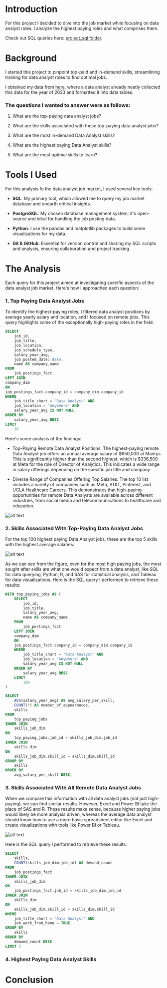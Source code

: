 # Introduction
For this project I decided to dive into the job market while focusing on data analyst roles. I analyze the highest paying roles and what comprises them.

Check out SQL queries here: [project_sql folder](/project_sql).
# Background
I started this project to pinpoint top-paid and in-demand skills, streamlining training for data analyst roles to find optimal jobs.

I obtained my data from [here](https://lukebarousse.com/sql), where a data analyst already neatly collected this data for the year of 2023 and formatted it into data tables.

### The questions I wanted to answer were as follows:

1. What are the top-paying data analyst jobs?

2. What are the skills associated with these top-paying data analyst jobs?

3. What are the most in-demand Data Analyst skills?

4. What are the highest paying Data Analyst skills?

5. What are the most optimal skills to learn?

# Tools I Used

For this analysis fo the data analyst job market, I used several key tools:

- **SQL**: My primary tool, which allowed me to query my job market database and unearth critical insights.

- **PostgreSQL**: My chosen database management system; it's open-source and ideal for handling the job posting data.

- **Python**: I use the pandas and matplotlib packages to build some visualizations for my data.

- **Git & GitHub**: Essential for version control and sharing my SQL scripts and analysis, ensuring collaboration and project tracking.

# The Analysis

Each query for this project aimed at investigating specific aspects of the data analyst job market. Here's how I approached each question:

### 1. Top Paying Data Analyst Jobs
To identify the highest-paying roles, I filtered data analyst positions by average yearly salary and location, and I focused on remote jobs. This query highlights some of the exceptionally high-paying roles in the field.

```sql
SELECT
    job_id,
    job_title,
    job_location,
    job_schedule_type,
    salary_year_avg,
    job_posted_date::date,
    name AS company_name
FROM
    job_postings_fact
LEFT JOIN 
company_dim 
ON
job_postings_fact.company_id = company_dim.company_id
WHERE
    job_title_short = 'Data Analyst' AND
    job_location = 'Anywhere' AND 
    salary_year_avg IS NOT NULL
ORDER BY
    salary_year_avg DESC
LIMIT
    10
```
Here's some analysis of the findings:

- Top-Paying Remote Data Analyst Positions: The highest-paying remote Data Analyst job offers an annual average salary of $650,000 at Mantys. This is significantly higher than the second highest, which is $336,500 at Meta for the role of Director of Analytics. This indicates a wide range in salary offerings depending on the specific job title and company.

- Diverse Range of Companies Offering Top Salaries: The top 10 list includes a variety of companies such as Meta, AT&T, Pinterest, and UCLA Healthcare Careers. This demonstrates that high-paying opportunities for remote Data Analysts are available across different industries, from social media and telecommunications to healthcare and education.

![alt text](Figure1.png)

### 2. Skills Associated With Top-Paying Data Analyst Jobs

For the top 100 highest paying Data Analyst jobs, these are the top 5 skills with the highest average salaries:

![alt text](Figure2.png)

As we can see from the figure, even for the most high paying jobs, the most sought after skills are what one would expect from a data analyst, like SQL for data querying, Python, R, and SAS for statistical analysis, and Tableau for data visualizations. Here is the SQL query I performed to retrieve these results:

```sql
WITH top_paying_jobs AS (
    SELECT
        job_id,
        job_title,
        salary_year_avg,
        name AS company_name
    FROM
        job_postings_fact
    LEFT JOIN 
    company_dim 
    ON
    job_postings_fact.company_id = company_dim.company_id
    WHERE
        job_title_short = 'Data Analyst' AND
        job_location = 'Anywhere' AND 
        salary_year_avg IS NOT NULL
    ORDER BY
        salary_year_avg DESC
    LIMIT
        100
)

SELECT 
    AVG(salary_year_avg) AS avg_salary_per_skill,
    COUNT(*) AS number_of_appearances,
    skills
FROM 
    top_paying_jobs
INNER JOIN 
    skills_job_dim
ON
    top_paying_jobs.job_id = skills_job_dim.job_id
INNER JOIN
    skills_dim
ON
    skills_job_dim.skill_id = skills_dim.skill_id
GROUP BY
    skills
ORDER BY
    avg_salary_per_skill DESC;
```

### 3. Skills Associated With All Remote Data Analyst Jobs

When we compare this information with all data analyst jobs (not just high-paying), we can find similar results. However, Excel and Power BI take the place of SAS and R. These results make sense, because higher paying jobs would likely be more analysis driven, whereas the average data analyst should know how to use a more basic spreadsheet editor like Excel and create visualizations with tools like Power BI or Tableau.

![alt text](Figure3.png)

Here is the SQL query I performed to retrieve these results:

```sql
SELECT 
    skills,
    COUNT(skills_job_dim.job_id) AS demand_count
FROM 
    job_postings_fact
INNER JOIN 
    skills_job_dim
ON
    job_postings_fact.job_id = skills_job_dim.job_id
INNER JOIN
    skills_dim
ON
    skills_job_dim.skill_id = skills_dim.skill_id
WHERE
    job_title_short = 'Data Analyst' AND
    job_work_from_home = TRUE
GROUP BY
    skills
ORDER BY
    demand_count DESC
LIMIT 5
```

### 4. Highest Paying Data Analyst Skills



# Conclusion